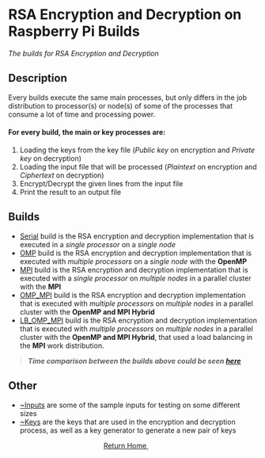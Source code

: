 # RSA Encryption and Decryption on Raspberry Pi Builds
*The builds for RSA Encryption and Decryption*

## Description
Every builds execute the same main processes, but only differs in the job distribution to processor(s) or node(s) of some of the processes that consume a lot of time and processing power.

#### For every build, the main or key processes are:
1. Loading the keys from the key file (*Public key* on encryption and *Private key* on decryption)
2. Loading the input file that will be processed (*Plaintext* on encryption and *Ciphertext* on decryption)
3. Encrypt/Decrypt the given lines from the input file
4. Print the result to an output file

## Builds
+ [Serial](https://github.com/ReinhartC/Parallel-RSA-on-Raspberry-Pi/tree/master/Builds/Serial "Serial build") build is the RSA encryption and decryption implementation that is executed in a *single processor* on a *single node*
+ [OMP](https://github.com/ReinhartC/Parallel-RSA-on-Raspberry-Pi/tree/master/Builds/OMP "OMP build") build is the RSA encryption and decryption implementation that is executed with *multiple processors* on a *single node* with the **OpenMP**
+ [MPI](https://github.com/ReinhartC/Parallel-RSA-on-Raspberry-Pi/tree/master/Builds/MPI "MPI build") build is the RSA encryption and decryption implementation that is executed with a *single processor* on *multiple nodes* in a parallel cluster with the **MPI**
+ [OMP_MPI](https://github.com/ReinhartC/Parallel-RSA-on-Raspberry-Pi/tree/master/Builds/OMP_MPI "OMP_MPI build") build is the RSA encryption and decryption implementation that is executed with *multiple processors* on *multiple nodes* in a parallel cluster with the **OpenMP and MPI Hybrid**
+ [LB_OMP_MPI](https://github.com/ReinhartC/Parallel-RSA-on-Raspberry-Pi/tree/master/Builds/LB_OMP_MPI "LB_OMP_MPI build") build is the RSA encryption and decryption implementation that is executed with *multiple processors* on *multiple nodes* in a parallel cluster with the **OpenMP and MPI Hybrid**, that used a load balancing in the **MPI** work distribution.

> ***Time comparison between the builds above could be seen [here](http://tiny.cc/RSABuildsTimeComparison "RSA Builds Time Comparison")***

## Other
+ [~Inputs](https://github.com/ReinhartC/Parallel-RSA-on-Raspberry-Pi/tree/master/Builds/~Inputs "~Inputs") are some of the sample inputs for testing on some different sizes
+ [~Keys](https://github.com/ReinhartC/Parallel-RSA-on-Raspberry-Pi/tree/master/Builds/~Keys "~Keys") are the keys that are used in the encryption and decryption process, as well as a key generator to generate a new pair of keys

<p align="center">
    <a href="https://github.com/ReinhartC/Parallel-RSA-on-Raspberry-Pi/tree/master">
        Return Home
    </a>  
</p>
